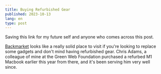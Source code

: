 ```yaml
---
title: Buying Refurbished Gear
published: 2023-10-13
lang: en
type: post
---
```


Saving this link for my future self and anyone who comes across this post.

[Backmarket](https://www.backmarket.com/en-us) looks like a really solid place to visit if you're looking to replace some gadgets and don't mind having refurbished gear. Chris Adams, a colleague of mine at the Green Web Foundation purchased a refurbed M1 Macbook earlier this year from there, and it's been serving him very well since.

